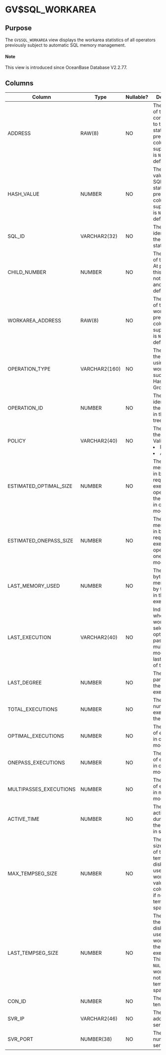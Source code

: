 # GV$SQL_WORKAREA

## Purpose

The `GV$SQL_WORKAREA` view displays the workarea statistics of all operators previously subject to automatic SQL memory management.

<main id="notice" type='explain'>
  <h4>Note</h4>
  <p>This view is introduced since OceanBase Database V2.2.77. </p>
</main>

## Columns

| **Column** | **Type** | **Nullable?** | **Description** |
|------------------------|--------------|----------------|---------|
| ADDRESS | RAW(8) | NO | The address of the handle corresponding to the SQL statement. At present, this column is not supported and is `NULL` by default. |
| HASH_VALUE | NUMBER | NO | The hash value of the SQL statement. At present, this column is not supported and is `NULL` by default. |
| SQL_ID | VARCHAR2(32) | NO | The unique identifier of the SQL statement. |
| CHILD_NUMBER | NUMBER | NO | The number of the cursor. At present, this column is not supported and is `NULL` by default. |
| WORKAREA_ADDRESS | RAW(8) | NO | The address of the workarea. At present, this column is not supported and is `NULL` by default. |
| OPERATION_TYPE | VARCHAR2(160) | NO | The type of the operator using the workarea, such as Sort, Hash Join, or Group by. |
| OPERATION_ID | NUMBER | NO | The unique identifier of the operator in the plan tree. |
| POLICY | VARCHAR2(40) | NO | The policy for the workarea. Valid values: <li> MANUAL   <li> AUTO |
| ESTIMATED_OPTIMAL_SIZE | NUMBER | NO | The estimated memory size in bytes required for executing the operator in the workarea in optimal mode. |
| ESTIMATED_ONEPASS_SIZE | NUMBER | NO | The estimated memory size in bytes required for executing the operator in one pass mode. |
| LAST_MEMORY_USED | NUMBER | NO | The size in bytes of the memory used by the cursor in the last execution. |
| LAST_EXECUTION | VARCHAR2(40) | NO | Indicates whether the workarea selects the optimal, one pass, or multipasses mode in the last execution of the cursor. |
| LAST_DEGREE | NUMBER | NO | The degree of parallelism in the last execution. |
| TOTAL_EXECUTIONS | NUMBER | NO | The total number of executions in the workarea. |
| OPTIMAL_EXECUTIONS | NUMBER | NO | The number of executions in optimal mode. |
| ONEPASS_EXECUTIONS | NUMBER | NO | The number of executions in one pass mode. |
| MULTIPASSES_EXECUTIONS | NUMBER | NO | The number of executions in multipasses mode. |
| ACTIVE_TIME | NUMBER | NO | The average active duration of the workarea in seconds. |
| MAX_TEMPSEG_SIZE | NUMBER | NO | The maximum size in bytes of the temporary disk space used by the workarea. The value of this column is `NULL` if no temporary space is used. |
| LAST_TEMPSEG_SIZE | NUMBER | NO | The size of the temporary disk space used by the workarea in the last execution. This column is `NULL` if the workarea did not use the temporary space. |
| CON_ID | NUMBER | NO | The ID of the tenant. |
| SVR_IP | VARCHAR2(46) | NO | The IP address of the server. |
| SVR_PORT | NUMBER(38) | NO | The port number of the server. |